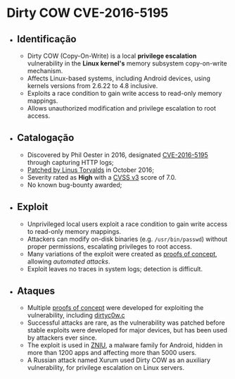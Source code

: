 # Dirty COW CVE-2016-5195


* ## Identificação
    - Dirty COW (Copy-On-Write) is a local **privilege escalation** vulnerability in the **Linux kernel's** memory subsystem copy-on-write mechanism.
    - Affects Linux-based systems, including Android devices, using kernels versions from 2.6.22 to 4.8 inclusive.
    - Exploits a race condition to gain write access to read-only memory mappings.
    - Allows unauthorized modification and privilege escalation to root access.


* ## Catalogação
    - Discovered by Phil Oester in 2016, designated [CVE-2016-5195](https://cve.mitre.org/cgi-bin/cvename.cgi?name=cve-2016-5195) through capturing HTTP logs;
    - [Patched by Linus Torvalds](https://git.kernel.org/pub/scm/linux/kernel/git/torvalds/linux.git/commit/?id=19be0eaffa3ac7d8eb6784ad9bdbc7d67ed8e619) in October 2016; 
    - Severity rated as **High** with a [CVSS v3](https://nvd.nist.gov/vuln/detail/cve-2016-5195) score of 7.0.
    - No known bug-bounty awarded;


* ## Exploit
    - Unprivileged local users exploit a race condition to gain write access to read-only memory mappings.
    - Attackers can modify on-disk binaries (e.g. `/usr/bin/passwd`) without proper permissions, escalating privileges to root access.
    <!-- - Public exploit scripts, including [proof-of-concept code](https://github.com/dirtycow/dirtycow.github.io/wiki/PoCs) in C; *automated attacks possible.* -->
    - Many variations of the exploit were created as [proofs of concept](https://github.com/dirtycow/dirtycow.github.io/wiki/PoCs), allowing *automated attacks*.
    - Exploit leaves no traces in system logs; detection is difficult.
    <!-- *Encontrei nada sobre Metasploit para Dirty COW* -->


* ## Ataques
    <!-- - Malware incorporated Dirty COW to silently escalate privileges on infected Linux machines.
    - Local users exploited the flaw in shared hosting environments to compromise entire servers.
    - Android devices were vulnerable, risking unauthorized access to user data and system files.
    - Gaining root access grants an attacker full control of system: install malware, modify files, and change system settings. -->

    - Multiple [proofs of concept](https://github.com/dirtycow/dirtycow.github.io/wiki/PoCs) were developed for exploiting the vulnerability, including [dirtyc0w.c](https://github.com/dirtycow/dirtycow.github.io/blob/master/dirtyc0w.c)
    - Successful attacks are rare, as the vulnerability was patched before stable exploits were developed for major devices, but has been used by attackers ever since.
    - The exploit is used in [ZNIU](https://www.trendmicro.com/en_us/research/17/i/zniu-first-android-malware-exploit-dirty-cow-vulnerability.html), a malware family for Android, hidden in more than 1200 apps and affecting more than 5000 users.
    - A Russian attack named Xurum used Dirty COW as an auxiliary vulnerability, for privilege escalation on Linux servers.

<!-- 

* ## Exploit
    a
    (
        - An unprivileged local user could use this flaw to gain write access to otherwise read-only memory mappings and thus increase their privileges on the system.
        - This flaw allows an attacker with a local system account to modify on-disk binaries, bypassing the standard permission mechanisms that would prevent modification without an appropriate permission set.
    ) 

-->
